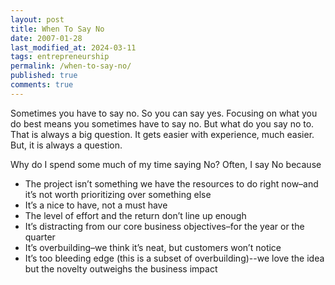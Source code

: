 ```yaml
---
layout: post
title: When To Say No
date: 2007-01-28
last_modified_at: 2024-03-11
tags: entrepreneurship
permalink: /when-to-say-no/
published: true
comments: true
---
```

Sometimes you have to say no. So you can say yes. Focusing on what you do best means you sometimes have to say no. But what do you say no to. That is always a big question. It gets easier with experience, much easier. But, it is always a question.
<!--more-->
Why do I spend some much of my time saying No? Often, I say No because
- The project isn’t something we have the resources to do right now–and it’s not worth prioritizing over something else
- It’s a nice to have, not a must have
- The level of effort and the return don’t line up enough
- It’s distracting from our core business objectives–for the year or the quarter
- It’s overbuilding–we think it’s neat, but customers won’t notice
- It’s too bleeding edge (this is a subset of overbuilding)--we love the idea but the novelty outweighs the business impact